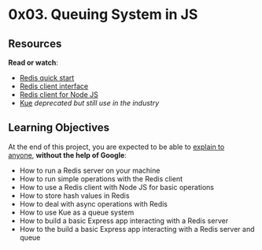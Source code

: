 0x03. Queuing System in JS
==========================

Resources
---------

**Read or watch**:

-   [Redis quick start](https://intranet.alxswe.com/rltoken/8xeApIhnxgFZkgn54BiIeA "Redis quick start")
-   [Redis client interface](https://intranet.alxswe.com/rltoken/1rq3ral-3C5O1t67dbGcWg "Redis client interface")
-   [Redis client for Node JS](https://intranet.alxswe.com/rltoken/mRftfl67BrNvl-RM5JQfUA "Redis client for Node JS")
-   [Kue](https://intranet.alxswe.com/rltoken/yTC3Ci2IV2US24xJsBfMgQ "Kue") *deprecated but still use in the industry*

Learning Objectives
-------------------

At the end of this project, you are expected to be able to [explain to anyone](https://intranet.alxswe.com/rltoken/7yh7c3Zyy1RyUsdwlfsyDg "explain to anyone"), **without the help of Google**:

-   How to run a Redis server on your machine
-   How to run simple operations with the Redis client
-   How to use a Redis client with Node JS for basic operations
-   How to store hash values in Redis
-   How to deal with async operations with Redis
-   How to use Kue as a queue system
-   How to build a basic Express app interacting with a Redis server
-   How to the build a basic Express app interacting with a Redis server and queue
